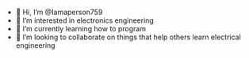 - 👋 Hi, I’m @Iamaperson759
- 👀 I’m interested in electronics engineering
- 🌱 I’m currently learning how to program
- 💞️ I’m looking to collaborate on things that help others learn electrical engineering
